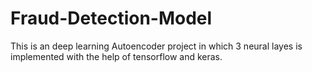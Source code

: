 # Fraud-Detection-Model
This is an deep learning Autoencoder project in which 3 neural layes is implemented with the help of tensorflow and keras.
